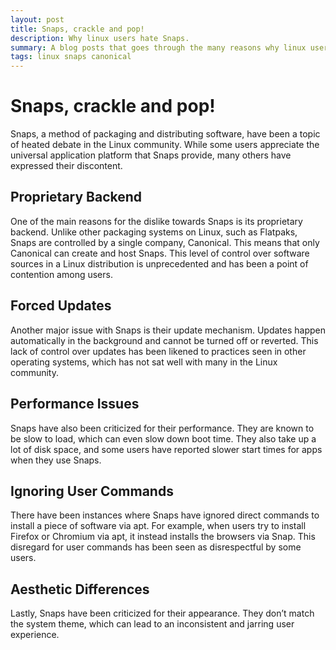 ```yaml
---
layout: post
title: Snaps, crackle and pop!
description: Why linux users hate Snaps.
summary: A blog posts that goes through the many reasons why linux users dislike the Snap package format.
tags: linux snaps canonical
---
```


# Snaps, crackle and pop!
Snaps, a method of packaging and distributing software, have been a topic of heated debate in the Linux community. While some users appreciate the universal application platform that Snaps provide, many others have expressed their discontent.

## Proprietary Backend
One of the main reasons for the dislike towards Snaps is its proprietary backend. Unlike other packaging systems on Linux, such as Flatpaks, Snaps are controlled by a single company, Canonical. This means that only Canonical can create and host Snaps. This level of control over software sources in a Linux distribution is unprecedented and has been a point of contention among users.

## Forced Updates
Another major issue with Snaps is their update mechanism. Updates happen automatically in the background and cannot be turned off or reverted. This lack of control over updates has been likened to practices seen in other operating systems, which has not sat well with many in the Linux community.

## Performance Issues
Snaps have also been criticized for their performance. They are known to be slow to load, which can even slow down boot time. They also take up a lot of disk space, and some users have reported slower start times for apps when they use Snaps.

## Ignoring User Commands
There have been instances where Snaps have ignored direct commands to install a piece of software via apt. For example, when users try to install Firefox or Chromium via apt, it instead installs the browsers via Snap. This disregard for user commands has been seen as disrespectful by some users.

## Aesthetic Differences
Lastly, Snaps have been criticized for their appearance. They don’t match the system theme, which can lead to an inconsistent and jarring user experience.

